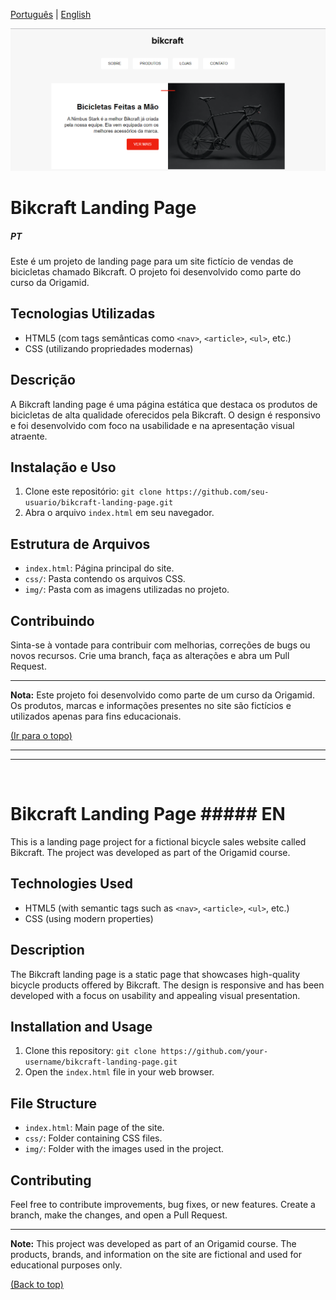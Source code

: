 [Português](#PT) | [English](#en)

<img src="./img/preview-projeto.png">

# Bikcraft Landing Page

##### PT 
Este é um projeto de landing page para um site fictício de vendas de bicicletas chamado Bikcraft. O projeto foi desenvolvido como parte do curso da Origamid.

## Tecnologias Utilizadas

- HTML5 (com tags semânticas como `<nav>`, `<article>`, `<ul>`, etc.)
- CSS (utilizando propriedades modernas)

## Descrição

A Bikcraft landing page é uma página estática que destaca os produtos de bicicletas de alta qualidade oferecidos pela Bikcraft. O design é responsivo e foi desenvolvido com foco na usabilidade e na apresentação visual atraente.

## Instalação e Uso

1. Clone este repositório: `git clone https://github.com/seu-usuario/bikcraft-landing-page.git`
2. Abra o arquivo `index.html` em seu navegador.

## Estrutura de Arquivos

- `index.html`: Página principal do site.
- `css/`: Pasta contendo os arquivos CSS.
- `img/`: Pasta com as imagens utilizadas no projeto.

## Contribuindo

Sinta-se à vontade para contribuir com melhorias, correções de bugs ou novos recursos. Crie uma branch, faça as alterações e abra um Pull Request.

---

**Nota:** Este projeto foi desenvolvido como parte de um curso da Origamid. Os produtos, marcas e informações presentes no site são fictícios e utilizados apenas para fins educacionais.

[(Ir para o topo)](#pt)

<hr>
<hr>
<br>



# Bikcraft Landing Page   ##### EN

 

This is a landing page project for a fictional bicycle sales website called Bikcraft. The project was developed as part of the Origamid course.

## Technologies Used

- HTML5 (with semantic tags such as `<nav>`, `<article>`, `<ul>`, etc.)
- CSS (using modern properties)

## Description

The Bikcraft landing page is a static page that showcases high-quality bicycle products offered by Bikcraft. The design is responsive and has been developed with a focus on usability and appealing visual presentation.

## Installation and Usage

1. Clone this repository: `git clone https://github.com/your-username/bikcraft-landing-page.git`
2. Open the `index.html` file in your web browser.

## File Structure

- `index.html`: Main page of the site.
- `css/`: Folder containing CSS files.
- `img/`: Folder with the images used in the project.

## Contributing

Feel free to contribute improvements, bug fixes, or new features. Create a branch, make the changes, and open a Pull Request.

---

**Note:** This project was developed as part of an Origamid course. The products, brands, and information on the site are fictional and used for educational purposes only.

[(Back to top)](#pt)
